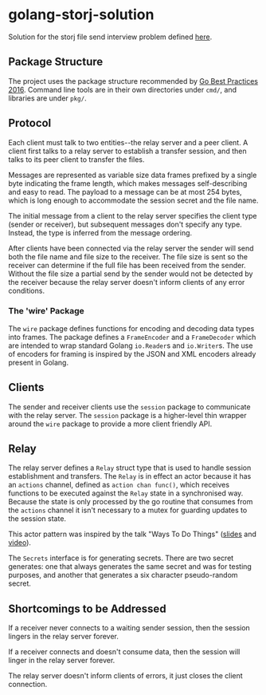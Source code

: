 # golang-storj-solution

Solution for the storj file send interview problem defined [here](https://gist.githubusercontent.com/jtolds/0cde4aa3e07b20d6a42686ad3bc9cb53).

## Package Structure

The project uses the package structure recommended by [Go Best Practices 2016](https://peter.bourgon.org/go-best-practices-2016/#repository-structure).
Command line tools are in their own directories under `cmd/`, and libraries are under `pkg/`.

## Protocol
Each client must talk to two entities--the relay server and a peer client. A client first talks to a relay server to establish a transfer session, 
and then talks to its peer client to transfer the files.

Messages are represented as variable size data frames prefixed by a single byte indicating the frame length,
which makes messages self-describing and easy to read.
The payload to a message can be at most 254 bytes, which is long enough to accommodate the session
secret and the file name.

The initial message from a client to the relay server specifies the client type (sender or receiver), but subsequent
messages don't specify any type. Instead, the type is inferred from the message ordering.

After clients have been connected via the relay server the sender will send both the file name and file size to the
receiver. The file size is sent so the receiver can determine if the full file has been received from the sender.
Without the file size a partial send by the sender would not be detected by the receiver because the relay server 
doesn't inform clients of any error conditions.

### The 'wire' Package
The `wire` package defines functions for encoding and decoding data types into frames. The package defines
a `FrameEncoder` and a `FrameDecoder` which are intended to wrap standard Golang `io.Reader`s and `io.Writer`s.
The use of encoders for framing is inspired by the JSON and XML encoders already present in Golang.

## Clients
The sender and receiver clients use the `session` package to communicate with the relay server. The `session` package
is a higher-level thin wrapper around the `wire` package to provide a more client friendly API. 

## Relay
The relay server defines a `Relay` struct type that is used to handle session establishment and transfers. The
`Relay` is in effect an actor because it has an `actions` channel, defined as `action chan func()`, which receives 
functions to be executed against the `Relay` state in a synchronised way. Because the state is only processed by the
go routine that consumes from the `actions` channel it isn't necessary to a mutex for guarding updates to
the session state.

This actor pattern was inspired by the talk "Ways To Do Things"
 ([slides](https://speakerdeck.com/peterbourgon/ways-to-do-things) and [video](https://www.youtube.com/watch?v=LHe1Cb_Ud_M)).

The `Secrets` interface is for generating secrets. There are two secret generates: one that always generates the same
secret and was for testing purposes, and another that generates a six character pseudo-random secret.

## Shortcomings to be Addressed

If a receiver never connects to a waiting sender session, then the session lingers in the relay server forever.

If a receiver connects and doesn't consume data, then the session will linger in the relay server forever.

The relay server doesn't inform clients of errors, it just closes the client connection.
